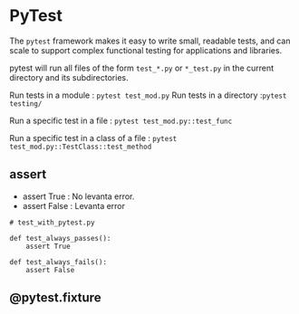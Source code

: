 # PyTest
The ```pytest``` framework makes it easy to write small, readable tests, and can scale to support complex functional testing for applications and libraries.

pytest will run all files of the form ````test_*.py```` or ```*_test.py``` in the current directory and its subdirectories.

Run tests in a module : ```pytest test_mod.py```
Run tests in a directory :```pytest testing/```

Run a specific test in a file : ```pytest test_mod.py::test_func```

Run a specific test in a class of a file : ```pytest test_mod.py::TestClass::test_method```  

## assert
- assert True : No levanta error.
- assert False : Levanta error
````
# test_with_pytest.py

def test_always_passes():
    assert True

def test_always_fails():
    assert False
````


## @pytest.fixture